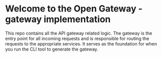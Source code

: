 # Welcome to the Open Gateway - gateway implementation

This repo contains all the API gateway related logic. The gateway is the entry point for all incoming requests and is responsible for routing the requests to the appropriate services.
It serves as the foundation for when you run the CLI tool to generate the gateway.
